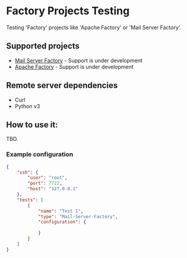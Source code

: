 # Factory Projects Testing

Testing 'Factory' projects like 'Apache Factory' or 'Mail Server Factory'.

## Supported projects

- [Mail Server Factory](https://github.com/milos85vasic/Mail-Server-Factory) - Support is under development
- [Apache Factory](https://github.com/milos85vasic/Apache-Factory) - Support is under development

## Remote server dependencies

- Curl
- Python v3

## How to use it:

TBD.

### Example configuration

```json
{
    "ssh": {
        "user": "root",
        "port": 7722,
        "host": "127.0.0.1"
    },
    "tests": [
        {
            "name": "Test 1",
            "type": "Mail-Server-Factory",
            "configuration": {
                
            }
        }
    ]
}
```

